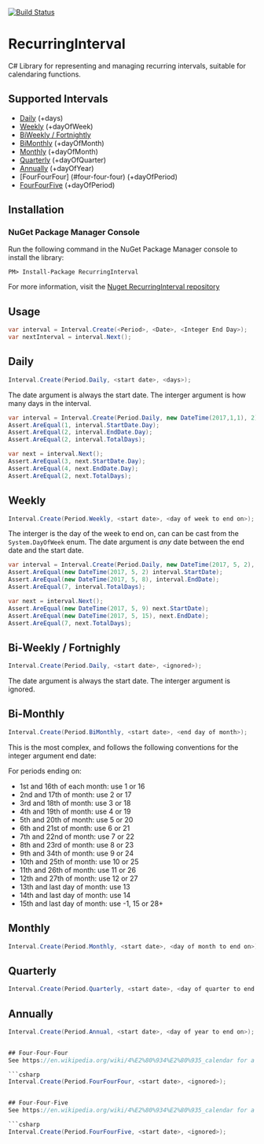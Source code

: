 [![Build Status](https://www.myget.org/BuildSource/Badge/ribbles?identifier=5ce5511b-c4a4-4be0-b4e9-910d7e3df36b)](https://www.myget.org/feed/ribbles/package/nuget/RecurringInterval)

# RecurringInterval
C# Library for representing and managing recurring intervals, suitable for calendaring functions.

## Supported Intervals

* [Daily](#daily) (+days)
* [Weekly](#weekly) (+dayOfWeek)
* [BiWeekly / Fortnightly](#bi-weekly--fortnighly)
* [BiMonthly](#bi-monthly) (+dayOfMonth)
* [Monthly](#monthly) (+dayOfMonth)
* [Quarterly](#quarterly) (+dayOfQuarter)
* [Annually](#annually) (+dayOfYear)
* [FourFourFour] (#four-four-four) (+dayOfPeriod)
* [FourFourFive](#four-four-five) (+dayOfPeriod)

## Installation

### NuGet Package Manager Console

Run the following command in the NuGet Package Manager console to install the library:

````
PM> Install-Package RecurringInterval
````

For more information, visit the [Nuget RecurringInterval repository](https://www.nuget.org/packages/RecurringInterval/)

## Usage

```csharp
var interval = Interval.Create(<Period>, <Date>, <Integer End Day>);
var nextInterval = interval.Next();
```

## Daily 

```csharp
Interval.Create(Period.Daily, <start date>, <days>);
```

The date argument is always the start date. The interger argument is how many days in the interval.

```csharp
var interval = Interval.Create(Period.Daily, new DateTime(2017,1,1), 2); //Interval has 2 days
Assert.AreEqual(1, interval.StartDate.Day);
Assert.AreEqual(2, interval.EndDate.Day);
Assert.AreEqual(2, interval.TotalDays);

var next = interval.Next();
Assert.AreEqual(3, next.StartDate.Day);
Assert.AreEqual(4, next.EndDate.Day);
Assert.AreEqual(2, next.TotalDays);
```

## Weekly 

```csharp
Interval.Create(Period.Weekly, <start date>, <day of week to end on>);
```

The interger is the day of the week to end on, can can be cast from the `System.DayOfWeek` enum. The date argument is *any* date between the end date and the start date. 

```csharp
var interval = Interval.Create(Period.Daily, new DateTime(2017, 5, 2), (int)DayOfWeek.Monday /* 2 */);
Assert.AreEqual(new DateTime(2017, 5, 2) interval.StartDate);
Assert.AreEqual(new DateTime(2017, 5, 8), interval.EndDate);
Assert.AreEqual(7, interval.TotalDays);

var next = interval.Next();
Assert.AreEqual(new DateTime(2017, 5, 9) next.StartDate);
Assert.AreEqual(new DateTime(2017, 5, 15), next.EndDate);
Assert.AreEqual(7, next.TotalDays);
```

## Bi-Weekly / Fortnighly

```csharp
Interval.Create(Period.Daily, <start date>, <ignored>);
```

The date argument is always the start date. The interger argument is ignored.

## Bi-Monthly

```csharp
Interval.Create(Period.BiMonthly, <start date>, <end day of month>);
```

This is the most complex, and follows the following conventions for the integer argument end date:

For periods ending on:
* 1st and 16th of each month: use 1 or 16
* 2nd and 17th of month: use 2 or 17
* 3rd and 18th of month: use 3 or 18
* 4th and 19th of month: use 4 or 19
* 5th and 20th of month: use 5 or 20
* 6th and 21st of month: use 6 or 21
* 7th and 22nd of month: use 7 or 22
* 8th and 23rd of month: use 8 or 23
* 9th and 34th of month: use 9 or 24
* 10th and 25th of month: use 10 or 25
* 11th and 26th of month: use 11 or 26
* 12th and 27th of month: use 12 or 27
* 13th and last day of month: use 13
* 14th and last day of month: use 14
* 15th and last day of month: use -1, 15 or 28+

## Monthly

```csharp
Interval.Create(Period.Monthly, <start date>, <day of month to end on>);
```

## Quarterly

```csharp
Interval.Create(Period.Quarterly, <start date>, <day of quarter to end on>);
```

## Annually

```csharp
Interval.Create(Period.Annual, <start date>, <day of year to end on>);


## Four-Four-Four
See https://en.wikipedia.org/wiki/4%E2%80%934%E2%80%935_calendar for a definition.

```csharp
Interval.Create(Period.FourFourFour, <start date>, <ignored>);


## Four-Four-Five
See https://en.wikipedia.org/wiki/4%E2%80%934%E2%80%935_calendar for a definition.

```csharp
Interval.Create(Period.FourFourFive, <start date>, <ignored>);
